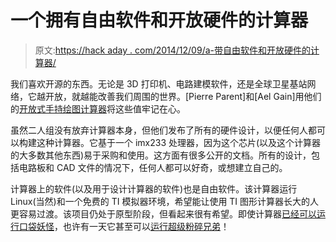 # 一个拥有自由软件和开放硬件的计算器

> 原文:[https://hack aday . com/2014/12/09/a-带自由软件和开放硬件的计算器/](https://hackaday.com/2014/12/09/a-calculator-with-free-software-and-open-hardware/)

我们喜欢开源的东西。无论是 3D 打印机、电路建模软件，还是全球卫星基站网络，它越开放，就越能改善我们周围的世界。[Pierre Parent]和[Ael Gain]用他们的[开放式手持绘图计算器](http://www.librecalc.com/en/)将这些值牢记在心。

虽然二人组没有放弃计算器本身，但他们发布了所有的硬件设计，以便任何人都可以构建这种计算器。它基于一个 imx233 处理器，因为这个芯片(以及这个计算器的大多数其他东西)易于采购和使用。这方面有很多公开的文档。所有的设计，包括电路板和 CAD 文件的情况下，任何人都可以好奇，或想建立自己的。

计算器上的软件(以及用于设计计算器的软件)也是自由软件。该计算器运行 Linux(当然)和一个免费的 TI 模拟器环境，希望能让使用 TI 图形计算器长大的人更容易过渡。该项目仍处于原型阶段，但看起来很有希望。即使计算器[已经可以运行口袋妖怪](http://www.librecalc.com/en/blog/jouer-a-pokemon-sur-notre-calculatrice/)，也许有一天它甚至可以[运行超级粉碎兄弟](http://hackaday.com/2014/11/17/super-smash-bros-on-a-calculator/)！